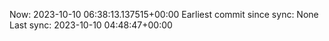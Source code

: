 Now: 2023-10-10 06:38:13.137515+00:00 Earliest commit since sync: None Last sync: 2023-10-10 04:48:47+00:00
